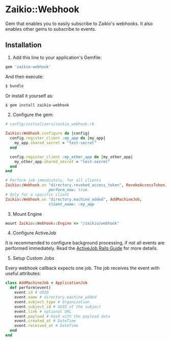 # Zaikio::Webhook

Gem that enables you to easily subscribe to Zaikio's webhooks. It also enables other gems to subscribe to events.

## Installation

1. Add this line to your application's Gemfile:

```ruby
gem 'zaikio-webhook'
```

And then execute:
```bash
$ bundle
```

Or install it yourself as:
```bash
$ gem install zaikio-webhook
```

2. Configure the gem:

```rb
# config/initializers/zaikio_webhook.rb

Zaikio::Webhook.configure do |config|
  config.register_client :my_app do |my_app|
    my_app.shared_secret = "test-secret"
  end

  config.register_client :my_other_app do |my_other_app|
    my_other_app.shared_secret = "test-secret"
  end
end

# Perform job immediately, for all clients
Zaikio::Webhook.on "directory.revoked_access_token", RevokeAccessTokenJob,
                   perform_now: true
# Only for a specific client
Zaikio::Webhook.on "directory.machine_added", AddMachineJob,
                   client_name: :my_app
```

3. Mount Engine

```rb
mount Zaikio::Webhook::Engine => "/zaikio/webhook"
```

4. Configure ActiveJob

It is recommended to configure background processing, if not all events are performed immediately. Read the [ActiveJob Rails Guide](https://guides.rubyonrails.org/active_job_basics.html) for more details.

5. Setup Custom Jobs

Every webhook callback expects one job. The job receives the event with useful attributes:

```rb
class AddMachineJob < ApplicationJob
  def perform(event)
    event.id # UUID
    event.name # directory.machine_added
    event.subject_type # Organization
    event.subject_id # UUID of the subject
    event.link # optional URL
    event.payload # Hash with the payload data
    event.created_at # DateTime
    event.received_at # DateTime
  end
end
```
